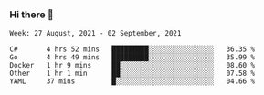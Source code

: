 ### Hi there 👋

<!--START_SECTION:waka-->
```text
Week: 27 August, 2021 - 02 September, 2021

C#       4 hrs 52 mins   █████████░░░░░░░░░░░░░░░░   36.35 % 
Go       4 hrs 49 mins   █████████░░░░░░░░░░░░░░░░   35.99 % 
Docker   1 hr 9 mins     ██░░░░░░░░░░░░░░░░░░░░░░░   08.60 % 
Other    1 hr 1 min      ██░░░░░░░░░░░░░░░░░░░░░░░   07.58 % 
YAML     37 mins         █░░░░░░░░░░░░░░░░░░░░░░░░   04.66 % 
```
<!--END_SECTION:waka-->
